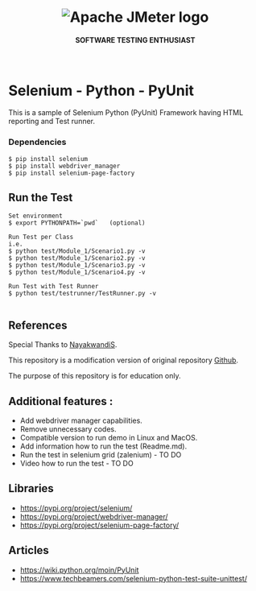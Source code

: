 <h1 align="center"><img src="https://user-images.githubusercontent.com/26521948/72658109-63a1d400-39e7-11ea-9667-c652586b4508.png" alt="Apache JMeter logo" /></h1>
<h4 align="center">SOFTWARE TESTING ENTHUSIAST</h4>
<br>

# Selenium - Python - PyUnit

This is a sample of Selenium Python (PyUnit) Framework having HTML reporting and Test runner. 

### Dependencies
```
$ pip install selenium
$ pip install webdriver_manager
$ pip install selenium-page-factory
```

## Run the Test
```
Set environment
$ export PYTHONPATH=`pwd`   (optional)

Run Test per Class
i.e.
$ python test/Module_1/Scenario1.py -v
$ python test/Module_1/Scenario2.py -v
$ python test/Module_1/Scenario3.py -v
$ python test/Module_1/Scenario4.py -v 	

Run Test with Test Runner
$ python test/testrunner/TestRunner.py -v


```

## References
Special Thanks to [NayakwandiS](https://github.com/NayakwadiS).

This repository is a modification version of original repository [Github](https://github.com/NayakwadiS/Selenium_Python_UnitTest_HTML).

The purpose of this repository is for education only. 

## Additional features :
- Add webdriver manager capabilities.
- Remove unnecessary codes.
- Compatible version to run demo in Linux and MacOS.
- Add information how to run the test (Readme.md).
- Run the test in selenium grid (zalenium) - TO DO
- Video how to run the test - TO DO

## Libraries
- https://pypi.org/project/selenium/
- https://pypi.org/project/webdriver-manager/
- https://pypi.org/project/selenium-page-factory/

## Articles
- https://wiki.python.org/moin/PyUnit
- https://www.techbeamers.com/selenium-python-test-suite-unittest/
